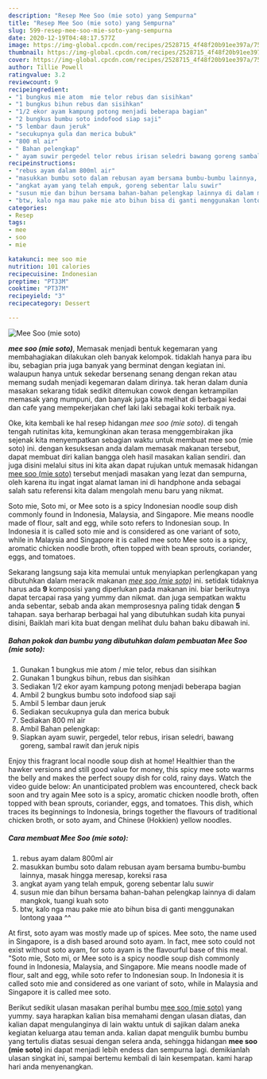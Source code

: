 ```yaml
---
description: "Resep Mee Soo (mie soto) yang Sempurna"
title: "Resep Mee Soo (mie soto) yang Sempurna"
slug: 599-resep-mee-soo-mie-soto-yang-sempurna
date: 2020-12-19T04:48:17.577Z
image: https://img-global.cpcdn.com/recipes/2528715_4f48f20b91ee397a/751x532cq70/mee-soo-mie-soto-foto-resep-utama.jpg
thumbnail: https://img-global.cpcdn.com/recipes/2528715_4f48f20b91ee397a/751x532cq70/mee-soo-mie-soto-foto-resep-utama.jpg
cover: https://img-global.cpcdn.com/recipes/2528715_4f48f20b91ee397a/751x532cq70/mee-soo-mie-soto-foto-resep-utama.jpg
author: Tillie Powell
ratingvalue: 3.2
reviewcount: 9
recipeingredient:
- "1 bungkus mie atom  mie telor rebus dan sisihkan"
- "1 bungkus bihun rebus dan sisihkan"
- "1/2 ekor ayam kampung potong menjadi beberapa bagian"
- "2 bungkus bumbu soto indofood siap saji"
- "5 lembar daun jeruk"
- "secukupnya gula dan merica bubuk"
- "800 ml air"
- " Bahan pelengkap"
- " ayam suwir pergedel telor rebus irisan seledri bawang goreng sambal rawit dan jeruk nipis"
recipeinstructions:
- "rebus ayam dalam 800ml air"
- "masukkan bumbu soto dalam rebusan ayam bersama bumbu-bumbu lainnya, masak hingga meresap, koreksi rasa"
- "angkat ayam yang telah empuk, goreng sebentar lalu suwir"
- "susun mie dan bihun bersama bahan-bahan pelengkap lainnya di dalam mangkok, tuangi kuah soto"
- "btw, kalo nga mau pake mie ato bihun bisa di ganti menggunakan lontong yaaa ^^"
categories:
- Resep
tags:
- mee
- soo
- mie

katakunci: mee soo mie 
nutrition: 101 calories
recipecuisine: Indonesian
preptime: "PT33M"
cooktime: "PT37M"
recipeyield: "3"
recipecategory: Dessert

---
```



![Mee Soo (mie soto)](https://img-global.cpcdn.com/recipes/2528715_4f48f20b91ee397a/751x532cq70/mee-soo-mie-soto-foto-resep-utama.jpg)

<b><i>mee soo (mie soto)</i></b>, Memasak menjadi bentuk kegemaran yang membahagiakan dilakukan oleh banyak kelompok. tidaklah hanya para ibu ibu, sebagian pria juga banyak yang berminat dengan kegiatan ini. walaupun hanya untuk sekedar bersenang senang dengan rekan atau memang sudah menjadi kegemaran dalam dirinya. tak heran dalam dunia masakan sekarang tidak sedikit ditemukan cowok dengan ketrampilan memasak yang mumpuni, dan banyak juga kita melihat di berbagai kedai dan cafe yang mempekerjakan chef laki laki sebagai koki terbaik nya.

Oke, kita kembali ke hal resep hidangan <i>mee soo (mie soto)</i>. di tengah tengah rutinitas kita, kemungkinan akan terasa menggembirakan jika sejenak kita menyempatkan sebagian waktu untuk membuat mee soo (mie soto) ini. dengan kesuksesan anda dalam memasak makanan tersebut, dapat membuat diri kalian bangga oleh hasil masakan kalian sendiri. dan juga disini melalui situs ini kita akan dapat rujukan untuk memasak hidangan <u>mee soo (mie soto)</u> tersebut menjadi masakan yang lezat dan sempurna, oleh karena itu ingat ingat alamat laman ini di handphone anda sebagai salah satu referensi kita dalam mengolah menu baru yang nikmat.

Soto mie, Soto mi, or Mee soto is a spicy Indonesian noodle soup dish commonly found in Indonesia, Malaysia, and Singapore. Mie means noodle made of flour, salt and egg, while soto refers to Indonesian soup. In Indonesia it is called soto mie and is considered as one variant of soto, while in Malaysia and Singapore it is called mee soto Mee soto is a spicy, aromatic chicken noodle broth, often topped with bean sprouts, coriander, eggs, and tomatoes.


Sekarang langsung saja kita memulai untuk menyiapkan perlengkapan yang dibutuhkan dalam meracik makanan <u><i>mee soo (mie soto)</i></u> ini. setidak tidaknya harus ada <b>9</b> komposisi yang diperlukan pada makanan ini. biar berikutnya dapat tercapai rasa yang yummy dan nikmat. dan juga sempatkan waktu anda sebentar, sebab anda akan memprosesnya paling tidak dengan <b>5</b> tahapan. saya berharap berbagai hal yang dibutuhkan sudah kita punyai disini, Baiklah mari kita buat dengan melihat dulu bahan baku dibawah ini.

<!--inarticleads1-->

##### Bahan pokok dan bumbu yang dibutuhkan dalam pembuatan Mee Soo (mie soto):

1. Gunakan 1 bungkus mie atom / mie telor, rebus dan sisihkan
1. Gunakan 1 bungkus bihun, rebus dan sisihkan
1. Sediakan 1/2 ekor ayam kampung potong menjadi beberapa bagian
1. Ambil 2 bungkus bumbu soto indofood siap saji
1. Ambil 5 lembar daun jeruk
1. Sediakan secukupnya gula dan merica bubuk
1. Sediakan 800 ml air
1. Ambil  Bahan pelengkap:
1. Siapkan  ayam suwir, pergedel, telor rebus, irisan seledri, bawang goreng, sambal rawit dan jeruk nipis


Enjoy this fragrant local noodle soup dish at home! Healthier than the hawker versions and still good value for money, this spicy mee soto warms the belly and makes the perfect soupy dish for cold, rainy days. Watch the video guide below: An unanticipated problem was encountered, check back soon and try again Mee soto is a spicy, aromatic chicken noodle broth, often topped with bean sprouts, coriander, eggs, and tomatoes. This dish, which traces its beginnings to Indonesia, brings together the flavours of traditional chicken broth, or soto ayam, and Chinese (Hokkien) yellow noodles. 

<!--inarticleads2-->

##### Cara membuat Mee Soo (mie soto):

1. rebus ayam dalam 800ml air
1. masukkan bumbu soto dalam rebusan ayam bersama bumbu-bumbu lainnya, masak hingga meresap, koreksi rasa
1. angkat ayam yang telah empuk, goreng sebentar lalu suwir
1. susun mie dan bihun bersama bahan-bahan pelengkap lainnya di dalam mangkok, tuangi kuah soto
1. btw, kalo nga mau pake mie ato bihun bisa di ganti menggunakan lontong yaaa ^^


At first, soto ayam was mostly made up of spices. Mee soto, the name used in Singapore, is a dish based around soto ayam. In fact, mee soto could not exist without soto ayam, for soto ayam is the flavourful base of this meal. &#34;Soto mie, Soto mi, or Mee soto is a spicy noodle soup dish commonly found in Indonesia, Malaysia, and Singapore. Mie means noodle made of flour, salt and egg, while soto refer to Indonesian soup. In Indonesia it is called soto mie and considered as one variant of soto, while in Malaysia and Singapore it is called mee soto. 

Berikut sedikit ulasan masakan perihal bumbu <u>mee soo (mie soto)</u> yang yummy. saya harapkan kalian bisa memahami dengan ulasan diatas, dan kalian dapat mengulanginya di lain waktu untuk di sajikan dalam aneka kegiatan keluarga atau teman anda. kalian dapat mengulik bumbu bumbu yang tertulis diatas sesuai dengan selera anda, sehingga hidangan <b>mee soo (mie soto)</b> ini dapat menjadi lebih endess dan sempurna lagi. demikianlah ulasan singkat ini, sampai bertemu kembali di lain kesempatan. kami harap hari anda menyenangkan.
